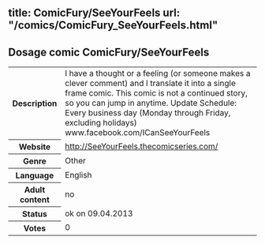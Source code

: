 title: ComicFury/SeeYourFeels
url: "/comics/ComicFury_SeeYourFeels.html"
---
Dosage comic ComicFury/SeeYourFeels
-----------------------------------------

<table class="comicinfo">
<tr>
<th>Description</th><td>I have a thought or a feeling (or someone makes a clever comment) and I translate it into a single frame comic. This comic is not a continued story, so you can jump in anytime. Update Schedule: Every business day (Monday through Friday, excluding holidays) www.facebook.com/ICanSeeYourFeels</td>
</tr>
<tr>
<th>Website</th><td><a href="http://SeeYourFeels.thecomicseries.com/">http://SeeYourFeels.thecomicseries.com/</a></td>
</tr>
<tr>
<th>Genre</th><td>Other</td>
</tr>
<tr>
<th>Language</th><td>English</td>
</tr>
<tr>
<th>Adult content</th><td>no</td>
</tr>
<tr>
<th>Status</th><td>ok on 09.04.2013</td>
</tr>
<tr>
<th>Votes</th><td>0</div></td>
</tr>
</table>
